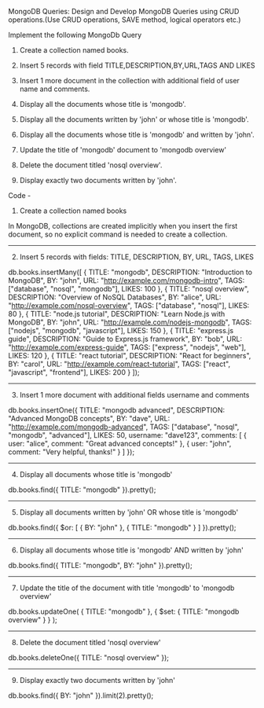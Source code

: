 MongoDB Queries: Design and Develop MongoDB Queries using CRUD operations.(Use CRUD operations, SAVE method, logical operators etc.)

Implement the following MongoDb Query

1. Create a collection named books.


2. Insert 5 records with field TITLE,DESCRIPTION,BY,URL,TAGS AND LIKES


3. Insert 1 more document in the collection with additional field of user name and comments.


4. Display all the documents whose title is 'mongodb'.


5. Display all the documents written by 'john' or whose title is 'mongodb'.


6. Display all the documents whose title is 'mongodb' and written by 'john'.


7. Update the title of 'mongodb' document to 'mongodb overview'


8. Delete the document titled 'nosql overview'.


9. Display exactly two documents written by 'john'.


Code -
1. Create a collection named books

In MongoDB, collections are created implicitly when you insert the first document, so no explicit command is needed to create a collection.


---

2. Insert 5 records with fields: TITLE, DESCRIPTION, BY, URL, TAGS, LIKES

db.books.insertMany([
  {
    TITLE: "mongodb",
    DESCRIPTION: "Introduction to MongoDB",
    BY: "john",
    URL: "http://example.com/mongodb-intro",
    TAGS: ["database", "nosql", "mongodb"],
    LIKES: 100
  },
  {
    TITLE: "nosql overview",
    DESCRIPTION: "Overview of NoSQL Databases",
    BY: "alice",
    URL: "http://example.com/nosql-overview",
    TAGS: ["database", "nosql"],
    LIKES: 80
  },
  {
    TITLE: "node.js tutorial",
    DESCRIPTION: "Learn Node.js with MongoDB",
    BY: "john",
    URL: "http://example.com/nodejs-mongodb",
    TAGS: ["nodejs", "mongodb", "javascript"],
    LIKES: 150
  },
  {
    TITLE: "express.js guide",
    DESCRIPTION: "Guide to Express.js framework",
    BY: "bob",
    URL: "http://example.com/express-guide",
    TAGS: ["express", "nodejs", "web"],
    LIKES: 120
  },
  {
    TITLE: "react tutorial",
    DESCRIPTION: "React for beginners",
    BY: "carol",
    URL: "http://example.com/react-tutorial",
    TAGS: ["react", "javascript", "frontend"],
    LIKES: 200
  }
]);


---

3. Insert 1 more document with additional fields username and comments

db.books.insertOne({
  TITLE: "mongodb advanced",
  DESCRIPTION: "Advanced MongoDB concepts",
  BY: "dave",
  URL: "http://example.com/mongodb-advanced",
  TAGS: ["database", "nosql", "mongodb", "advanced"],
  LIKES: 50,
  username: "dave123",
  comments: [
    { user: "alice", comment: "Great advanced concepts!" },
    { user: "john", comment: "Very helpful, thanks!" }
  ]
});


---

4. Display all documents whose title is 'mongodb'

db.books.find({ TITLE: "mongodb" }).pretty();


---

5. Display all documents written by 'john' OR whose title is 'mongodb'

db.books.find({
  $or: [
    { BY: "john" },
    { TITLE: "mongodb" }
  ]
}).pretty();


---

6. Display all documents whose title is 'mongodb' AND written by 'john'

db.books.find({
  TITLE: "mongodb",
  BY: "john"
}).pretty();


---

7. Update the title of the document with title 'mongodb' to 'mongodb overview'

db.books.updateOne(
  { TITLE: "mongodb" },
  { $set: { TITLE: "mongodb overview" } }
);


---

8. Delete the document titled 'nosql overview'

db.books.deleteOne({ TITLE: "nosql overview" });


---

9. Display exactly two documents written by 'john'

db.books.find({ BY: "john" }).limit(2).pretty();



